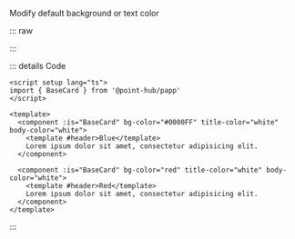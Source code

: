 Modify default background or text color

::: raw

<ClientOnly>
  <CardColor />
</ClientOnly>

:::

::: details Code

```vue
<script setup lang="ts">
import { BaseCard } from '@point-hub/papp'
</script>

<template>
  <component :is="BaseCard" bg-color="#0000FF" title-color="white" body-color="white">
    <template #header>Blue</template>
    Lorem ipsum dolor sit amet, consectetur adipisicing elit.
  </component>

  <component :is="BaseCard" bg-color="red" title-color="white" body-color="white">
    <template #header>Red</template>
    Lorem ipsum dolor sit amet, consectetur adipisicing elit.
  </component>
</template>
```

:::
